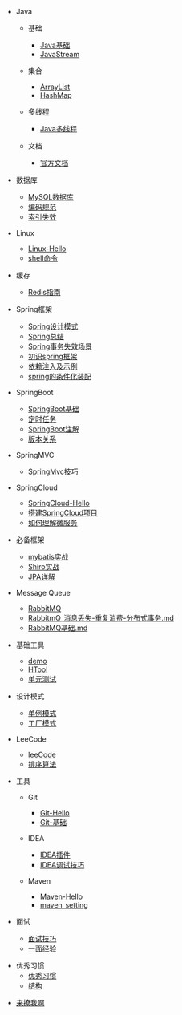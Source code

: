 - Java
  - 基础 
     - [Java基础](Java/Java基础.md)
     - [JavaStream](Java/Java8/JavaStream流还可以这样玩.md)

  - 集合
     - [ArrayList](Java/数据结构/ArrayList.md)
     - [HashMap](Java/数据结构/HashMap.md)

  - 多线程
     - [Java多线程](./Java/多线程-Hello.md)

  - 文档
     - [官方文档](./Java/官方文档.md)
     
- 数据库 
  - [MySQL数据库](database/MySQL-Hello.md)
  - [编码规范](database/MySQL编码规范.md)
  - [索引失效](database/使用索引时有些不生效的情况.md)
    
- Linux
  - [Linux-Hello](database/Linux-Hello.md)
  - [shell命令](database/shell命令.md)

- 缓存
  - [Redis指南](Redis/Redis-Hello.md)
     
- Spring框架

  - [Spring设计模式](spring/Spring-Design-Patterns.md)
  - [Spring总结](spring/Spring总结.md)
  - [Spring事务失效场景](spring/Spring事务失效场景.md)
  - [初识spring框架](spring/【10分钟学Spring】：（一）初识Spring框架.md)
  - [依赖注入及示例](spring/【10分钟学Spring】：（二）一文搞懂spring依赖注入（DI）.md)
  - [spring的条件化装配](spring/【10分钟学Spring】：（三）你了解spring的高级装配吗_条件化装配bean.md)

- SpringBoot
  - [SpringBoot基础](springboot/SpringBoot-Hello.md)
  - [定时任务](springboot/Spingboot定时任务-Hello.md)
  - [SpringBoot注解](springboot/SpringBoot注解-Hello.md)
  - [版本关系](springboot/Springboot_jdk_Maven版本.md)
  
- SpringMVC

  - [SpringMvc技巧](springmvc/SpringMvc技巧.md)

- SpringCloud
  - [SpringCloud-Hello](springcloud/SpringCloud-Hello.md)
  - [搭建SpringCloud项目](springcloud/搭建SpringCloud项目.md)
  - [如何理解微服务](springcloud/如何理解微服务.md)
  
- 必备框架
  - [mybatis实战](framework/Mybatis实战.md)
  - [Shiro实战](framework/Shiro实战.md)
  - [JPA详解](framework/JPA详解.md)
  
- Message Queue
  - [RabbitMQ](message_queue/RabbitMQ-Hello.md)
  - [RabbitmQ_消息丢失-重复消费-分布式事务.md](message_queue/RabbitmQ_消息丢失-重复消费-分布式事务.md)
  - [RabbitMQ基础.md](message_queue/RabbitMQ基础.md)

- 基础工具
  - [demo](demo/demo-hello.md)
  - [HTool](demo/tool/HTool.md)
  - [单元测试](demo/单元测试.md)

- 设计模式

  - [单例模式](desgin-pattern/Java面试必备：手写单例模式.md)
  - [工厂模式](desgin-pattern/工厂模式超详解（代码示例）.md)

- LeeCode
  - [leeCode](leeCode/LeeCode.md)
  - [排序算法](leeCode/八大排序算法.md)
- 工具
  - Git 
    - [Git-Hello](tool/base_tool/Git/Git-Hello.md)
    - [Git-基础](tool/base_tool/Git/Git-基础.md)

  - IDEA
     - [IDEA插件](tool/base_tool/IDEA/IDEA插件.md)
     - [IDEA调试技巧](tool/base_tool/IDEA/IDEA高级调试技巧.md)

  - Maven
     - [Maven-Hello](tool/base_tool/Maven/Maven-Hello.md)
     - [maven_setting](tool/base_tool/Maven/maven_setting.xml中文配置详解.md)

- 面试
  - [面试技巧](面试/面试技巧.md)
  - [一面经验](面试/2022/一面经验.md)
  
  
* 优秀习惯
  * [优秀习惯](good_programmer/good_programmer_start.md)
  * [结构](good_programmer/结构.md)

- [来撩我啊](callme.md)


